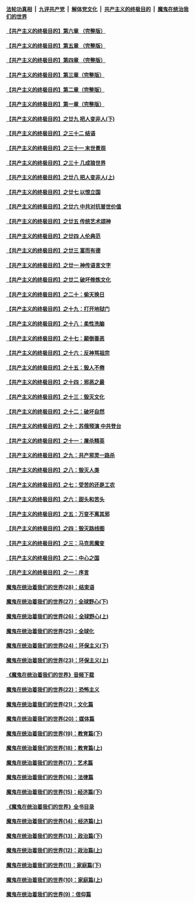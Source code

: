 

####  [法轮功真相](../../../../basic/blob/master/README.md?t=04242301) &nbsp;|&nbsp; [九评共产党](../../../../9ping.md/blob/master/README.md?t=04242301) &nbsp;|&nbsp; [解体党文化](../../../../jtdwh.md/blob/master/README.md?t=04242301)  &nbsp;|&nbsp; [共产主义的终极目的](../../../../gczydzjmd.md/blob/master/README.md?t=04242301) &nbsp;|&nbsp; [魔鬼在统治我们的世界](../../../../mgztzwmdsj.md/blob/master/README.md?t=04242301) 

#### [【共产主义的终极目的】第六章 （完整版）](../pages/nsc422/n11428913.md?t=04242301) 

#### [【共产主义的终极目的】第五章 （完整版）](../pages/nsc422/n11428912.md?t=04242301) 

#### [【共产主义的终极目的】第四章 （完整版）](../pages/nsc422/n11428907.md?t=04242301) 

#### [【共产主义的终极目的】第三章（完整版）](../pages/nsc422/n11428848.md?t=04242301) 

#### [【共产主义的终极目的】第二章（完整版）](../pages/nsc422/n11428831.md?t=04242301) 

#### [【共产主义的终极目的】第一章（完整版）](../pages/nsc422/n11417651.md?t=04242301) 

#### [【共产主义的终极目的】之廿九 把人变非人(下)](../pages/nsc422/n11344140.md?t=04242301) 

#### [【共产主义的终极目的】之三十二 结语](../pages/nsc422/n11360535.md?t=04242301) 

#### [【共产主义的终极目的】之三十一 末世景观](../pages/nsc422/n11351129.md?t=04242301) 

#### [【共产主义的终极目的】之三十 几成狼世界](../pages/nsc422/n11348280.md?t=04242301) 

#### [【共产主义的终极目的】之廿八 把人变非人(上)](../pages/nsc422/n11340492.md?t=04242301) 

#### [【共产主义的终极目的】之廿七 以恨立国](../pages/nsc422/n11336944.md?t=04242301) 

#### [【共产主义的终极目的】之廿六 中共对抗普世价值](../pages/nsc422/n11324785.md?t=04242301) 

#### [【共产主义的终极目的】之廿五 传统艺术颂神](../pages/nsc422/n11296396.md?t=04242301) 

#### [【共产主义的终极目的】之廿四 人伦典范](../pages/nsc422/n11296397.md?t=04242301) 

#### [【共产主义的终极目的】之廿三 富而有德](../pages/nsc422/n11283598.md?t=04242301) 

#### [【共产主义的终极目的】之廿一 神传语言文字](../pages/nsc422/n11263265.md?t=04242301) 

#### [【共产主义的终极目的】之廿二 破坏修炼文化](../pages/nsc422/n11245728.md?t=04242301) 

#### [【共产主义的终极目的】之二十：偷天换日](../pages/nsc422/n11238846.md?t=04242301) 

#### [【共产主义的终极目的】之十九：打开地狱门](../pages/nsc422/n11206376.md?t=04242301) 

#### [【共产主义的终极目的】之十八：柔性洗脑](../pages/nsc422/n11199994.md?t=04242301) 

#### [【共产主义的终极目的】之十七：颠倒善恶](../pages/nsc422/n11179782.md?t=04242301) 

#### [【共产主义的终极目的】之十六：反神骂祖宗](../pages/nsc422/n11166798.md?t=04242301) 

#### [【共产主义的终极目的】之十五：毁人不倦](../pages/nsc422/n11166792.md?t=04242301) 

#### [【共产主义的终极目的】之十四：邪恶之最](../pages/nsc422/n11150249.md?t=04242301) 

#### [【共产主义的终极目的】之十三：毁灭文化](../pages/nsc422/n11135227.md?t=04242301) 

#### [【共产主义的终极目的】之十二：破坏自然](../pages/nsc422/n11135214.md?t=04242301) 

#### [【共产主义的终极目的】之十：苏俄预演 中共登台](../pages/nsc422/n11118424.md?t=04242301) 

#### [【共产主义的终极目的】之十一：屠杀精英](../pages/nsc422/n11118442.md?t=04242301) 

#### [【共产主义的终极目的】之九：共产邪灵一路杀](../pages/nsc422/n11114139.md?t=04242301) 

#### [【共产主义的终极目的】之八：毁灭人类](../pages/nsc422/n11108503.md?t=04242301) 

#### [【共产主义的终极目的】之七：受苦的还是工农](../pages/nsc422/n11101809.md?t=04242301) 

#### [【共产主义的终极目的】之六：甜头和苦头](../pages/nsc422/n11096971.md?t=04242301) 

#### [【共产主义的终极目的】之五：万变不离其邪](../pages/nsc422/n11091285.md?t=04242301) 

#### [【共产主义的终极目的】之四：毁灭路线图](../pages/nsc422/n11086284.md?t=04242301) 

#### [【共产主义的终极目的】之三：马克思魔变](../pages/nsc422/n11061941.md?t=04242301) 

#### [【共产主义的终极目的】之二：中心之国](../pages/nsc422/n11047728.md?t=04242301) 

#### [【共产主义的终极目的】之一：序言](../pages/nsc422/n11086077.md?t=04242301) 

#### [魔鬼在统治着我们的世界(28)：结束语](../pages/nsc422/n10936246.md?t=04242301) 

#### [魔鬼在统治着我们的世界(27)：全球野心(下)](../pages/nsc422/n10928319.md?t=04242301) 

#### [魔鬼在统治着我们的世界(26)：全球野心(上)](../pages/nsc422/n10900318.md?t=04242301) 

#### [魔鬼在统治着我们的世界(25)：全球化](../pages/nsc422/n10788205.md?t=04242301) 

#### [魔鬼在统治着我们的世界(24)：环保主义(下)](../pages/nsc422/n10695307.md?t=04242301) 

#### [魔鬼在统治着我们的世界(23)：环保主义(上)](../pages/nsc422/n10688613.md?t=04242301) 

#### [《魔鬼在统治着我们的世界》音频下载](../pages/nsc422/n10635553.md?t=04242301) 

#### [魔鬼在统治着我们的世界(22)：恐怖主义](../pages/nsc422/n10614727.md?t=04242301) 

#### [魔鬼在统治着我们的世界(21)：文化篇](../pages/nsc422/n10597706.md?t=04242301) 

#### [魔鬼在统治着我们的世界(20)：媒体篇](../pages/nsc422/n10586579.md?t=04242301) 

#### [魔鬼在统治着我们的世界(19)：教育篇(下)](../pages/nsc422/n10564808.md?t=04242301) 

#### [魔鬼在统治着我们的世界(18)：教育篇(上)](../pages/nsc422/n10526970.md?t=04242301) 

#### [魔鬼在统治着我们的世界(17)：艺术篇](../pages/nsc422/n10499093.md?t=04242301) 

#### [魔鬼在统治着我们的世界(16)：法律篇](../pages/nsc422/n10485969.md?t=04242301) 

#### [魔鬼在统治着我们的世界(15)：经济篇(下)](../pages/nsc422/n10469975.md?t=04242301) 

#### [《魔鬼在统治着我们的世界》全书目录](../pages/nsc422/n10464261.md?t=04242301) 

#### [魔鬼在统治着我们的世界(14)：经济篇(上)](../pages/nsc422/n10457370.md?t=04242301) 

#### [魔鬼在统治着我们的世界(13)：政治篇(下)](../pages/nsc422/n10448270.md?t=04242301) 

#### [魔鬼在统治着我们的世界(12)：政治篇(上)](../pages/nsc422/n10444576.md?t=04242301) 

#### [魔鬼在统治着我们的世界(11)：家庭篇(下)](../pages/nsc422/n10440961.md?t=04242301) 

#### [魔鬼在统治着我们的世界(10)：家庭篇(上)](../pages/nsc422/n10435448.md?t=04242301) 

#### [魔鬼在统治着我们的世界(9)：信仰篇](../pages/nsc422/n10432159.md?t=04242301) 

